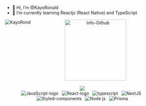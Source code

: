 - 👋 Hi, I’m @KayoRonald
- 🌱 I’m currently learning Reactjs (React Native) and TypeScript

<div align="center">
  <img alt="Info-Github" src="http://github-readme-stats.vercel.app/api?username=KayoRonald&show_icons=true&theme=ocean_dark&include_all_commits=true&count_private=true&title_color=d81b60" height="200">
  
<img align="left" src="https://github-readme-stats.vercel.app/api/top-langs?username=kayoronald&show_icons=true&locale=en&layout=compact&theme=ocean_dark&title_color=d81b60" alt="KayoRond" />

</div>

<br />


<div align='center'>
<a height="150em" href="http://www.github.com/kayoronald"><img src="https://github-readme-streak-stats.herokuapp.com/?user=kayoronald&stroke=2ea043&background=171717&ring=3382ed&fire=3382ed&currStreakNum=0bd967&currStreakLabel=3382ed&sideNums=0bd967&sideLabels=3382ed&dates=0bd967&hide_border=true" /></a>
</div>


<div align="center">

  <img alt="JavaScript-logo" src="https://img.shields.io/badge/JavaScript-F7DF1E?style=for-the-badge&logo=javascript&logoColor=black" />
    &nbsp;
  <img alt="React-logo" src="https://img.shields.io/badge/React-20232A?style=for-the-badge&logo=react&logoColor=61DAFB"/>
    &nbsp;
  <img  alt="typescript" src="https://img.shields.io/badge/TypeScript-007ACC?style=for-the-badge&logo=typescript&logoColor=white" />
   &nbsp;
  
  <img alt="NextJS" src="https://img.shields.io/badge/next.js-000000?style=for-the-badge&logo=nextdotjs&logoColor=white"/>
  &nbsp;
 <img alt="Styled-components" src="https://img.shields.io/badge/styled--components-DB7093?style=for-the-badge&logo=styled-components&logoColor=white"/>
  &nbsp;
 <img alt="Node js" src="https://img.shields.io/badge/Node.js-339933?style=for-the-badge&logo=nodedotjs&logoColor=white"/>
  &nbsp;
<img alt="Prisma" src="https://img.shields.io/badge/Prisma-3982CE?style=for-the-badge&logo=Prisma&logoColor=white"/>
</div>
  <br/>

